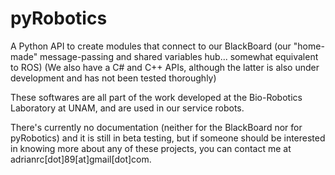 pyRobotics
==========

A Python API to create modules that connect to our BlackBoard (our "home-made" message-passing and shared variables hub... somewhat equivalent to ROS)
(We also have a C# and C++ APIs, although the latter is also under development and has not been tested thoroughly)

These softwares are all part of the work developed at the Bio-Robotics Laboratory at UNAM, and are used in our service robots.

There's currently no documentation (neither for the BlackBoard nor for pyRobotics) and it is still in beta testing, but if someone should be interested in knowing more about any of these projects, you can contact me at adrianrc[dot]89[at]gmail[dot]com.
